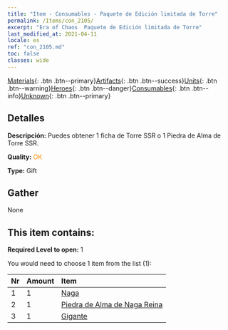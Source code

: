 ```yaml
---
title: "Item - Consumables - Paquete de Edición limitada de Torre"
permalink: /Items/con_2105/
excerpt: "Era of Chaos  Paquete de Edición limitada de Torre"
last_modified_at: 2021-04-11
locale: es
ref: "con_2105.md"
toc: false
classes: wide
---
```

 [Materials](/es/Items/){: .btn .btn--primary}[Artifacts](/es/Items/Artifacts/){: .btn .btn--success}[Units](/es/Items/Units/){: .btn .btn--warning}[Heroes](/es/Items/Heroes/){: .btn .btn--danger}[Consumables](/es/Items/Consumables/){: .btn .btn--info}[Unknown](/es/Items/Unknown/){: .btn .btn--primary}

## Detalles
 **Descripción:** Puedes obtener 1 ficha de Torre SSR o 1 Piedra de Alma de Torre SSR.

 **Quality:** <span style="color: #FF8C00">OK</span>

 **Type:** Gift

## Gather

  None

## This item contains:

 **Required Level to open:** 1

 You would need to choose 1 item from the list (1):

  | Nr | Amount |     Item    |
  |:---|:-------|:------------|
  | 1 | 1 | [Naga](/es/Items/unt_240/) | 
  | 2 | 1 | [Piedra de Alma de Naga Reina](/es/Items/unt_325/) | 
  | 3 | 1 | [Gigante](/es/Items/unt_241/) | 
